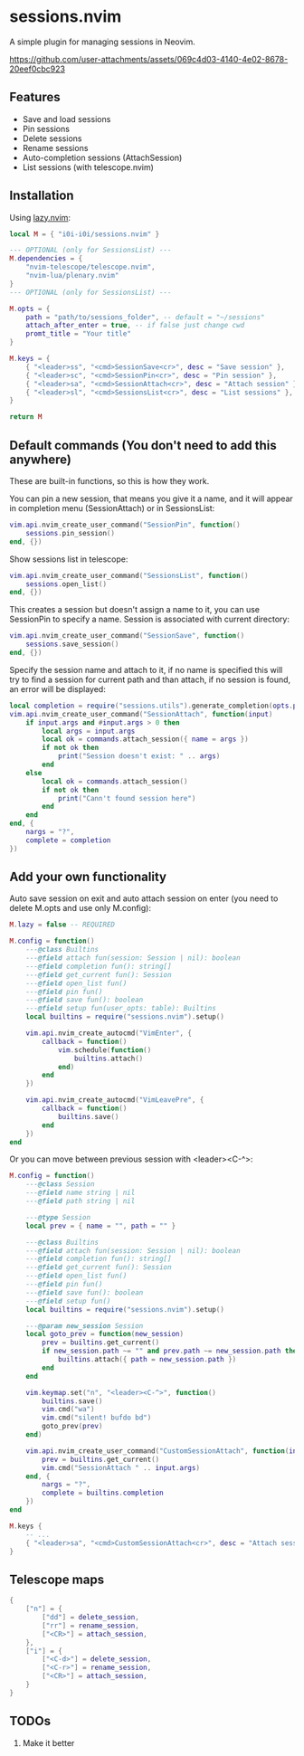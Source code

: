 # sessions.nvim

A simple plugin for managing sessions in Neovim.

https://github.com/user-attachments/assets/069c4d03-4140-4e02-8678-20eef0cbc923

## Features

- Save and load sessions
- Pin sessions
- Delete sessions
- Rename sessions
- Auto-completion sessions (AttachSession)
- List sessions (with telescope.nvim)

## Installation

Using [lazy.nvim](https://github.com/folke/lazy.nvim):

```lua
local M = { "i0i-i0i/sessions.nvim" }

--- OPTIONAL (only for SessionsList) ---
M.dependencies = {
    "nvim-telescope/telescope.nvim",
    "nvim-lua/plenary.nvim"
}
--- OPTIONAL (only for SessionsList) ---

M.opts = {
    path = "path/to/sessions_folder", -- default = "~/sessions"
    attach_after_enter = true, -- if false just change cwd
    promt_title = "Your title"
}

M.keys = {
    { "<leader>ss", "<cmd>SessionSave<cr>", desc = "Save session" },
    { "<leader>sc", "<cmd>SessionPin<cr>", desc = "Pin session" },
    { "<leader>sa", "<cmd>SessionAttach<cr>", desc = "Attach session" },
    { "<leader>sl", "<cmd>SessionsList<cr>", desc = "List sessions" }, -- only if you have telescope.nvim
}

return M
```

## Default commands (You don't need to add this anywhere)

These are built-in functions, so this is how they work.

You can pin a new session, that means you give it a name, and it will appear in
completion menu (SessionAttach) or in SessionsList:

```lua
vim.api.nvim_create_user_command("SessionPin", function()
    sessions.pin_session()
end, {})
```

Show sessions list in telescope:

```lua
vim.api.nvim_create_user_command("SessionsList", function()
    sessions.open_list()
end, {})
```

This creates a session but doesn't assign a name to it, you can use SessionPin
to specify a name. Session is associated with current directory:

```lua
vim.api.nvim_create_user_command("SessionSave", function()
    sessions.save_session()
end, {})
```

Specify the session name and attach to it, if no name is specified this will try
to find a session for current path and than attach, if no session is found,
an error will be displayed:

```lua
local completion = require("sessions.utils").generate_completion(opts.path, opts._marker)
vim.api.nvim_create_user_command("SessionAttach", function(input)
    if input.args and #input.args > 0 then
        local args = input.args
        local ok = commands.attach_session({ name = args })
        if not ok then
            print("Session doesn't exist: " .. args)
        end
    else
        local ok = commands.attach_session()
        if not ok then
            print("Cann't found session here")
        end
    end
end, {
    nargs = "?",
    complete = completion
})
```

## Add your own functionality

Auto save session on exit and auto attach session on enter (you need to delete M.opts and use only M.config):

```lua
M.lazy = false -- REQUIRED

M.config = function()
    ---@class Builtins
    ---@field attach fun(session: Session | nil): boolean
    ---@field completion fun(): string[]
    ---@field get_current fun(): Session
    ---@field open_list fun()
    ---@field pin fun()
    ---@field save fun(): boolean
    ---@field setup fun(user_opts: table): Builtins
    local builtins = require("sessions.nvim").setup()

    vim.api.nvim_create_autocmd("VimEnter", {
        callback = function()
            vim.schedule(function()
                builtins.attach()
            end)
        end
    })

    vim.api.nvim_create_autocmd("VimLeavePre", {
        callback = function()
            builtins.save()
        end
    })
end
```

Or you can move between previous session with \<leader\>\<C-^\>:

```lua
M.config = function()
    ---@class Session
    ---@field name string | nil
    ---@field path string | nil

    ---@type Session
    local prev = { name = "", path = "" }

    ---@class Builtins
    ---@field attach fun(session: Session | nil): boolean
    ---@field completion fun(): string[]
    ---@field get_current fun(): Session
    ---@field open_list fun()
    ---@field pin fun()
    ---@field save fun(): boolean
    ---@field setup fun()
    local builtins = require("sessions.nvim").setup()

    ---@param new_session Session
    local goto_prev = function(new_session)
        prev = builtins.get_current()
        if new_session.path ~= "" and prev.path ~= new_session.path then
            builtins.attach({ path = new_session.path })
        end
    end

    vim.keymap.set("n", "<leader><C-^>", function()
        builtins.save()
        vim.cmd("wa")
        vim.cmd("silent! bufdo bd")
        goto_prev(prev)
    end)

    vim.api.nvim_create_user_command("CustomSessionAttach", function(input)
        prev = builtins.get_current()
        vim.cmd("SessionAttach " .. input.args)
    end, {
        nargs = "?",
        complete = builtins.completion
    })
end

M.keys {
    -- ...
    { "<leader>sa", "<cmd>CustomSessionAttach<cr>", desc = "Attach session" }
}
```

## Telescope maps

```lua
{
    ["n"] = {
        ["dd"] = delete_session,
        ["rr"] = rename_session,
        ["<CR>"] = attach_session,
    },
    ["i"] = {
        ["<C-d>"] = delete_session,
        ["<C-r>"] = rename_session,
        ["<CR>"] = attach_session,
    }
}
```

## TODOs

1. Make it better
